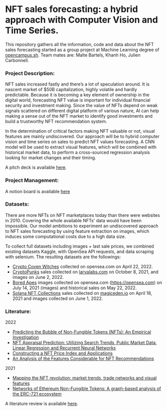 # NFT sales forecasting: a hybrid approach with Computer Vision and Time Series. 
This repository gathers all the information, code and data about the NFT sales forecasting started as a group project at Machine Learning degree of [opencampus.sh](https://opencampus.sh). Team mates are: Malte Bartels, Khanh Ho, Julien Carbonnell.

### Project Description:
NFT sales increased fastly and there’s a lot of speculation around. It is nascent market of $50B capitalization, highly volatile and hardly predictable. Because it is becoming a key element of ownership in the digital world, forecasting NFT value is important for individual financial security and investment making. Since the value of NFTs depend on weak signals scattered on different digital platform of various nature, AI can help making a sense out of the NFT market to identify good investments and build a trustworthy NFT recommendation system.

In the determination of critical factors making NFT valuable or not, visual features are mainly undiscovered. Our approach will be to hybrid computer vision and time series on sales to predict NFT values forecasting. A CNN model will be used to extract visual features, which will be combined with historical market data, to perform a cross-sourced regression analysis looking for market changes and their timing.

A pitch deck is available [here](https://docs.google.com/presentation/d/1jHd8AsHRDuHgiaFrP9hq1H6JN3bmCKH4gCR4JS-Z7NQ/edit?usp=sharing). 

### Project Management:
A notion board is available [here](https://www.notion.so/4a4a3421bc1c490190a07de4529345c8?v=bfcefed471a24d66a681ab0f50db22eb)


### Datasets:
There are more NFTs on NFT marketplaces today than there were websites in 2010. Covering the whole available NFTs' data would have been impossible. Our model ambitions to experiment an undiscovered approach to NFT sales forecasting by using feature extraction on images, which induces some computational costs due to a high data size. 

To collect full datasets including images + last sale prices, we combined existing datasets Kaggle, with OpenSea API requests, and data scraping with selenium. The resulting datasets are the followings:
- [Crypto Coven Witches](https://www.kaggle.com/datasets/harrywang/crypto-coven) collected on opensea.com on April 22, 2022.
- [CryptoPunks](https://www.kaggle.com/datasets/tunguz/cryptopunks) sales collected on [larvalabs.com](https://larvalabs.com/cryptopunks) on October 8, 2021, and images on June 2, 2022.
- [Bored Apes](https://www.kaggle.com/datasets/stanleyjzheng/bored-apes-yacht-club) images collected on opensea.com (https://opensea.com) on July 14, 2021 (images) and historical sales on May 22, 2022.
- [Solana NFT Collections](https://www.kaggle.com/datasets/eyenpi/solana-nft-collections?select=Solana+NFT+Collections) sales collected on [magiceden.io](https://magiceden.io) on April 18, 2021 and images collected on June 1, 2022.

### Literature:
2022
- [Predicting the Bubble of Non-Fungible Tokens (NFTs): An Empirical Investigation](https://paperswithcode.com/paper/predicting-the-bubble-of-non-fungible-tokens)
- [NFT Appraisal Prediction: Utilizing Search Trends, Public Market Data, Linear Regression and Recurrent Neural Networks](https://paperswithcode.com/paper/nft-appraisal-prediction-utilizing-search)
- [Constructing a NFT Price Index and Applications](https://paperswithcode.com/paper/constructing-a-nft-price-index-and)
- [An Analysis of the Features Considerable for NFT Recommendations](https://paperswithcode.com/paper/an-analysis-of-the-features-considerable-for)

2021 
- [Mapping the NFT revolution: market trends, trade networks and visual features](https://paperswithcode.com/paper/mapping-the-nft-revolution-market-trends)
- [Networks of Ethereum Non-Fungible Tokens: A graph-based analysis of the ERC-721 ecosystem](https://cs.paperswithcode.com/paper/networks-of-ethereum-non-fungible-tokens-a)

A literature review is available [here](https://docs.google.com/presentation/d/13lzX5JJ7U8a3sf9UAFjuZBYbBgpauxM9nzDNnZ2Tc4c/edit#slide=id.g128c0eb9983_0_0).
